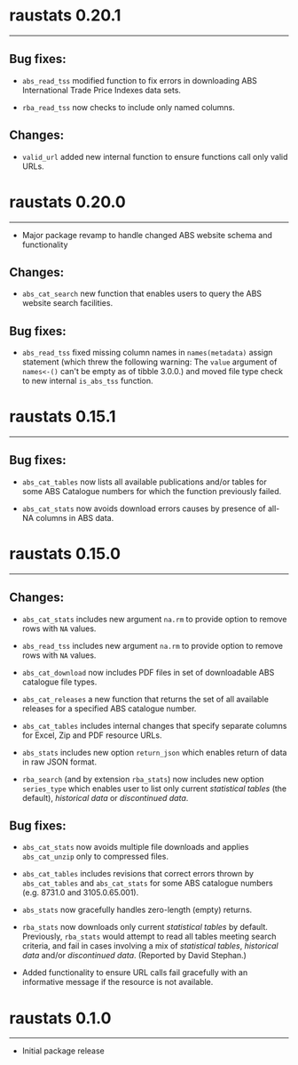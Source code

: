 # raustats 0.20.1
---------------------------------------------------------------------

## Bug fixes:

* `abs_read_tss` modified function to fix errors in downloading ABS
   International Trade Price Indexes data sets.

* `rba_read_tss` now checks to include only named columns.

## Changes:

* `valid_url` added new internal function to ensure functions call only valid
  URLs.




# raustats 0.20.0
---------------------------------------------------------------------

* Major package revamp to handle changed ABS website schema and functionality


## Changes:

* `abs_cat_search` new function that enables users to query the ABS website
  search facilities.


## Bug fixes:

* `abs_read_tss` fixed missing column names in `names(metadata)` assign
   statement (which threw the following warning: The `value` argument of
   `names<-()` can't be empty as of tibble 3.0.0.) and moved file type check to
   new internal `is_abs_tss` function.




# raustats 0.15.1
---------------------------------------------------------------------

## Bug fixes:

* `abs_cat_tables` now lists all available publications and/or tables for some
  ABS Catalogue numbers for which the function previously failed.

* `abs_cat_stats` now avoids download errors causes by presence of all-NA
  columns in ABS data.


# raustats 0.15.0
---------------------------------------------------------------------

## Changes:

* `abs_cat_stats` includes new argument `na.rm` to provide option to remove rows
  with `NA` values.

* `abs_read_tss` includes new argument `na.rm` to provide option to remove rows
  with `NA` values.

* `abs_cat_download` now includes PDF files in set of downloadable ABS catalogue
  file types.

* `abs_cat_releases` a new function that returns the set of all available
  releases for a specified ABS catalogue number.

* `abs_cat_tables` includes internal changes that specify separate columns for
  Excel, Zip and PDF resource URLs.

* `abs_stats` includes new option `return_json` which enables return of data in
  raw JSON format.

* `rba_search` (and by extension `rba_stats`) now includes new option
  `series_type` which enables user to list only current *statistical tables*
  (the default), *historical data* or *discontinued data*.


## Bug fixes:

* `abs_cat_stats` now avoids multiple file downloads and applies `abs_cat_unzip`
  only to compressed files.

* `abs_cat_tables` includes revisions that correct errors thrown by
  `abs_cat_tables` and `abs_cat_stats` for some ABS catalogue numbers
  (e.g. 8731.0 and 3105.0.65.001).

* `abs_stats` now gracefully handles zero-length (empty) returns.

* `rba_stats` now downloads only current *statistical tables* by
  default. Previously, `rba_stats` would attempt to read all tables meeting
  search criteria, and fail in cases involving a mix of *statistical tables*,
  *historical data* and/or *discontinued data*. (Reported by David Stephan.)

* Added functionality to ensure URL calls fail gracefully with an informative
  message if the resource is not available.



# raustats 0.1.0
---------------------------------------------------------------------

* Initial package release
